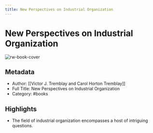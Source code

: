 ```yaml
---
title: New Perspectives on Industrial Organization
---
```

# New Perspectives on Industrial Organization

![rw-book-cover](https://readwise-assets.s3.amazonaws.com/static/images/default-book-icon-2.dae1dc4d332b.png)

## Metadata
- Author: [[Victor J. Tremblay and Carol Horton Tremblay]]
- Full Title: New Perspectives on Industrial Organization
- Category: #books

## Highlights
- The field of industrial organization encompasses a host of intriguing questions.
